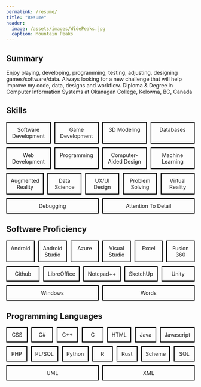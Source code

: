 ```yaml
---
permalink: /resume/
title: "Resume"
header:
  image: /assets/images/WidePeaks.jpg
  caption: Mountain Peaks
---
```

<div>
  <h2>Summary</h2>
  <p>Enjoy playing, developing, programming, testing, adjusting, designing games/software/data. Always looking for a new challenge that will help improve my code, data, designs and workflow. Diploma & Degree in Computer Information Systems at Okanagan College, Kelowna, BC, Canada</p>
  <h2>Skills</h2>
<div style="display: flex; gap: 10px; flex-wrap: wrap;">
  <div style="border: 2px solid #000; padding: 10px; text-align: center; flex: 1;">Software Development</div>
  <div style="border: 2px solid #000; padding: 10px; text-align: center; flex: 1;">Game Development</div>
  <div style="border: 2px solid #000; padding: 10px; text-align: center; flex: 1;">3D Modeling</div>
  <div style="border: 2px solid #000; padding: 10px; text-align: center; flex: 1;">Databases</div>
  <div style="border: 2px solid #000; padding: 10px; text-align: center; flex: 1;">Web Development</div>
  <div style="border: 2px solid #000; padding: 10px; text-align: center; flex: 1;">Programming</div>
  <div style="border: 2px solid #000; padding: 10px; text-align: center; flex: 1;">Computer-Aided Design</div>
  <div style="border: 2px solid #000; padding: 10px; text-align: center; flex: 1;">Machine Learning</div>
  <div style="border: 2px solid #000; padding: 10px; text-align: center; flex: 1;">Augmented Reality</div>
  <div style="border: 2px solid #000; padding: 10px; text-align: center; flex: 1;">Data Science</div>
  <div style="border: 2px solid #000; padding: 10px; text-align: center; flex: 1;">UX/UI Design</div>
  <div style="border: 2px solid #000; padding: 10px; text-align: center; flex: 1;">Problem Solving</div>
  <div style="border: 2px solid #000; padding: 10px; text-align: center; flex: 1;">Virtual Reality</div>
  <div style="border: 2px solid #000; padding: 10px; text-align: center; flex: 1;">Debugging</div>
  <div style="border: 2px solid #000; padding: 10px; text-align: center; flex: 1;">Attention To Detail</div>
</div>
<h2>Software Proficiency</h2>
<div style="display: flex; gap: 10px; flex-wrap: wrap;">
  <div style="border: 2px solid #000; padding: 10px; text-align: center; flex: 1;">Android</div>
  <div style="border: 2px solid #000; padding: 10px; text-align: center; flex: 1;">Android Studio</div>
  <div style="border: 2px solid #000; padding: 10px; text-align: center; flex: 1;">Azure</div>
  <div style="border: 2px solid #000; padding: 10px; text-align: center; flex: 1;">Visual Studio</div>
  <div style="border: 2px solid #000; padding: 10px; text-align: center; flex: 1;">Excel</div>
  <div style="border: 2px solid #000; padding: 10px; text-align: center; flex: 1;">Fusion 360</div>
  <div style="border: 2px solid #000; padding: 10px; text-align: center; flex: 1;">Github</div>
  <div style="border: 2px solid #000; padding: 10px; text-align: center; flex: 1;">LibreOffice</div>
  <div style="border: 2px solid #000; padding: 10px; text-align: center; flex: 1;">Notepad++</div>
  <div style="border: 2px solid #000; padding: 10px; text-align: center; flex: 1;">SketchUp</div>
  <div style="border: 2px solid #000; padding: 10px; text-align: center; flex: 1;">Unity</div>
  <div style="border: 2px solid #000; padding: 10px; text-align: center; flex: 1;">Windows</div>
  <div style="border: 2px solid #000; padding: 10px; text-align: center; flex: 1;">Words</div>
</div>
<h2>Programming Languages</h2>
<div style="display: flex; gap: 10px; flex-wrap: wrap;">
  <div style="border: 2px solid #000; padding: 10px; text-align: center; flex: 1;">CSS</div>
  <div style="border: 2px solid #000; padding: 10px; text-align: center; flex: 1;">C#</div>
  <div style="border: 2px solid #000; padding: 10px; text-align: center; flex: 1;">C++</div>
  <div style="border: 2px solid #000; padding: 10px; text-align: center; flex: 1;">C</div>
  <div style="border: 2px solid #000; padding: 10px; text-align: center; flex: 1;">HTML</div>
  <div style="border: 2px solid #000; padding: 10px; text-align: center; flex: 1;">Java</div>
  <div style="border: 2px solid #000; padding: 10px; text-align: center; flex: 1;">Javascript</div>
  <div style="border: 2px solid #000; padding: 10px; text-align: center; flex: 1;">PHP</div>
  <div style="border: 2px solid #000; padding: 10px; text-align: center; flex: 1;">PL/SQL</div>
  <div style="border: 2px solid #000; padding: 10px; text-align: center; flex: 1;">Python</div>
  <div style="border: 2px solid #000; padding: 10px; text-align: center; flex: 1;">R</div>
  <div style="border: 2px solid #000; padding: 10px; text-align: center; flex: 1;">Rust</div>
  <div style="border: 2px solid #000; padding: 10px; text-align: center; flex: 1;">Scheme</div>
  <div style="border: 2px solid #000; padding: 10px; text-align: center; flex: 1;">SQL</div>
  <div style="border: 2px solid #000; padding: 10px; text-align: center; flex: 1;">UML</div>
  <div style="border: 2px solid #000; padding: 10px; text-align: center; flex: 1;">XML</div>
</div>
</div>

